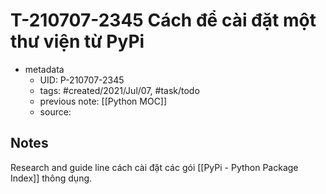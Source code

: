 # T-210707-2345 Cách để cài đặt một thư viện từ PyPi

- metadata
	- UID: P-210707-2345
	- tags: #created/2021/Jul/07, #task/todo 
	- previous note: [[Python MOC]]
	- source: 

## Notes
Research and guide line cách cài đặt các gói [[PyPi - Python Package Index]] thông dụng.

